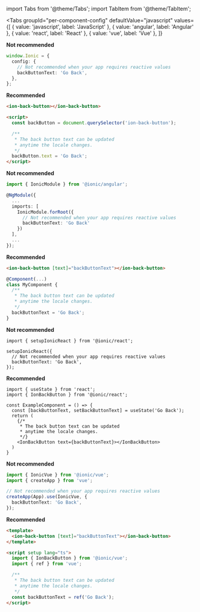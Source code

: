 import Tabs from '@theme/Tabs';
import TabItem from '@theme/TabItem';

<Tabs
  groupId="per-component-config"
  defaultValue="javascript"
  values={[
    { value: 'javascript', label: 'JavaScript' },
    { value: 'angular', label: 'Angular' },
    { value: 'react', label: 'React' },
    { value: 'vue', label: 'Vue' },
  ]}
>
<TabItem value="javascript">

**Not recommended**

```ts
window.Ionic = {
  config: {
    // Not recommended when your app requires reactive values
    backButtonText: 'Go Back',
  },
};
```

**Recommended**

```html
<ion-back-button></ion-back-button>

<script>
  const backButton = document.querySelector('ion-back-button');

  /**
   * The back button text can be updated
   * anytime the locale changes.
   */
  backButton.text = 'Go Back';
</script>
```

</TabItem>
<TabItem value="angular">

**Not recommended**

```ts
import { IonicModule } from '@ionic/angular';

@NgModule({
  ...
  imports: [
    IonicModule.forRoot({
      // Not recommended when your app requires reactive values
      backButtonText: 'Go Back'
    })
  ],
  ...
});
```

**Recommended**

```html
<ion-back-button [text]="backButtonText"></ion-back-button>
```

```ts
@Component(...)
class MyComponent {
  /**
   * The back button text can be updated
   * anytime the locale changes.
   */
  backButtonText = 'Go Back';
}
```

</TabItem>
<TabItem value="react">

**Not recommended**

```tsx
import { setupIonicReact } from '@ionic/react';

setupIonicReact({
  // Not recommended when your app requires reactive values
  backButtonText: 'Go Back',
});
```

**Recommended**

```tsx
import { useState } from 'react';
import { IonBackButton } from '@ionic/react';

const ExampleComponent = () => {
  const [backButtonText, setBackButtonText] = useState('Go Back');
  return (
    {/*
     * The back button text can be updated
     * anytime the locale changes.
     */}
    <IonBackButton text={backButtonText}></IonBackButton>
  )
}
```

</TabItem>
<TabItem value="vue">

**Not recommended**

```ts
import { IonicVue } from '@ionic/vue';
import { createApp } from 'vue';

// Not recommended when your app requires reactive values
createApp(App).use(IonicVue, {
  backButtonText: 'Go Back',
});
```

**Recommended**

```html
<template>
  <ion-back-button [text]="backButtonText"></ion-back-button>
</template>

<script setup lang="ts">
  import { IonBackButton } from '@ionic/vue';
  import { ref } from 'vue';

  /**
   * The back button text can be updated
   * anytime the locale changes.
   */
  const backButtonText = ref('Go Back');
</script>
```

</TabItem>
</Tabs>
